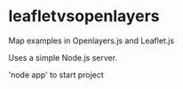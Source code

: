 leafletvsopenlayers
===================

Map examples in Openlayers.js and Leaflet.js

Uses a simple Node.js server.

'node app' to start project

